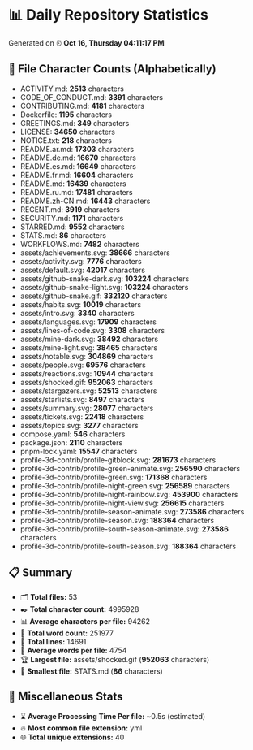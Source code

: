 # 📊 Daily Repository Statistics
Generated on ⏰ **Oct 16, Thursday 04:11:17 PM**

## 📂 File Character Counts (Alphabetically)
- ACTIVITY.md: **2513** characters
- CODE_OF_CONDUCT.md: **3391** characters
- CONTRIBUTING.md: **4181** characters
- Dockerfile: **1195** characters
- GREETINGS.md: **349** characters
- LICENSE: **34650** characters
- NOTICE.txt: **218** characters
- README.ar.md: **17303** characters
- README.de.md: **16670** characters
- README.es.md: **16649** characters
- README.fr.md: **16604** characters
- README.md: **16439** characters
- README.ru.md: **17481** characters
- README.zh-CN.md: **16443** characters
- RECENT.md: **3919** characters
- SECURITY.md: **1171** characters
- STARRED.md: **9552** characters
- STATS.md: **86** characters
- WORKFLOWS.md: **7482** characters
- assets/achievements.svg: **38666** characters
- assets/activity.svg: **7776** characters
- assets/default.svg: **42017** characters
- assets/github-snake-dark.svg: **103224** characters
- assets/github-snake-light.svg: **103224** characters
- assets/github-snake.gif: **332120** characters
- assets/habits.svg: **10019** characters
- assets/intro.svg: **3340** characters
- assets/languages.svg: **17909** characters
- assets/lines-of-code.svg: **3308** characters
- assets/mine-dark.svg: **38492** characters
- assets/mine-light.svg: **38465** characters
- assets/notable.svg: **304869** characters
- assets/people.svg: **69576** characters
- assets/reactions.svg: **10944** characters
- assets/shocked.gif: **952063** characters
- assets/stargazers.svg: **52513** characters
- assets/starlists.svg: **8497** characters
- assets/summary.svg: **28077** characters
- assets/tickets.svg: **22418** characters
- assets/topics.svg: **3277** characters
- compose.yaml: **546** characters
- package.json: **2110** characters
- pnpm-lock.yaml: **15547** characters
- profile-3d-contrib/profile-gitblock.svg: **281673** characters
- profile-3d-contrib/profile-green-animate.svg: **256590** characters
- profile-3d-contrib/profile-green.svg: **171368** characters
- profile-3d-contrib/profile-night-green.svg: **256589** characters
- profile-3d-contrib/profile-night-rainbow.svg: **453900** characters
- profile-3d-contrib/profile-night-view.svg: **256615** characters
- profile-3d-contrib/profile-season-animate.svg: **273586** characters
- profile-3d-contrib/profile-season.svg: **188364** characters
- profile-3d-contrib/profile-south-season-animate.svg: **273586** characters
- profile-3d-contrib/profile-south-season.svg: **188364** characters

## 📋 Summary
- 🗂️ **Total files:** 53
- ✒️ **Total character count:** 4995928
- 📊 **Average characters per file:** 94262
- 📝 **Total word count:** 251977
- 🧾 **Total lines:** 14691
- 📐 **Average words per file:** 4754
- 🏆 **Largest file:** assets/shocked.gif (**952063** characters)
- 🥉 **Smallest file:** STATS.md (**86** characters)

## 🌟 Miscellaneous Stats
- ⌛ **Average Processing Time Per file:** ~0.5s (estimated)
- 🔥 **Most common file extension:** yml
- 🌐 **Total unique extensions:** 40

